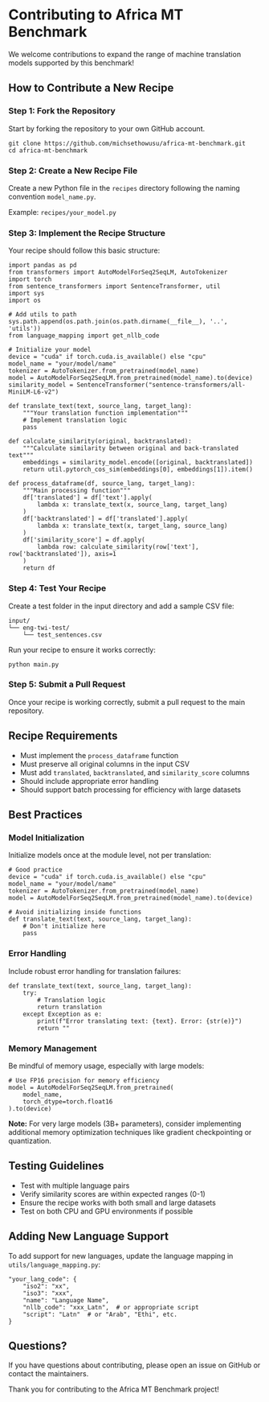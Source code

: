Contributing to Africa MT Benchmark
===================================

We welcome contributions to expand the range of machine translation models supported by this benchmark!

How to Contribute a New Recipe
------------------------------

### Step 1: Fork the Repository

Start by forking the repository to your own GitHub account.

    git clone https://github.com/michsethowusu/africa-mt-benchmark.git
    cd africa-mt-benchmark

### Step 2: Create a New Recipe File

Create a new Python file in the `recipes` directory following the naming convention `model_name.py`.

Example: `recipes/your_model.py`

### Step 3: Implement the Recipe Structure

Your recipe should follow this basic structure:

    import pandas as pd
    from transformers import AutoModelForSeq2SeqLM, AutoTokenizer
    import torch
    from sentence_transformers import SentenceTransformer, util
    import sys
    import os
    
    # Add utils to path
    sys.path.append(os.path.join(os.path.dirname(__file__), '..', 'utils'))
    from language_mapping import get_nllb_code
    
    # Initialize your model
    device = "cuda" if torch.cuda.is_available() else "cpu"
    model_name = "your/model/name"
    tokenizer = AutoTokenizer.from_pretrained(model_name)
    model = AutoModelForSeq2SeqLM.from_pretrained(model_name).to(device)
    similarity_model = SentenceTransformer("sentence-transformers/all-MiniLM-L6-v2")
    
    def translate_text(text, source_lang, target_lang):
        """Your translation function implementation"""
        # Implement translation logic
        pass
    
    def calculate_similarity(original, backtranslated):
        """Calculate similarity between original and back-translated text"""
        embeddings = similarity_model.encode([original, backtranslated])
        return util.pytorch_cos_sim(embeddings[0], embeddings[1]).item()
    
    def process_dataframe(df, source_lang, target_lang):
        """Main processing function"""
        df['translated'] = df['text'].apply(
            lambda x: translate_text(x, source_lang, target_lang)
        )
        df['backtranslated'] = df['translated'].apply(
            lambda x: translate_text(x, target_lang, source_lang)
        )
        df['similarity_score'] = df.apply(
            lambda row: calculate_similarity(row['text'], row['backtranslated']), axis=1
        )
        return df

### Step 4: Test Your Recipe

Create a test folder in the input directory and add a sample CSV file:

    input/
    └── eng-twi-test/
        └── test_sentences.csv

Run your recipe to ensure it works correctly:

    python main.py

### Step 5: Submit a Pull Request

Once your recipe is working correctly, submit a pull request to the main repository.

Recipe Requirements
-------------------

*   Must implement the `process_dataframe` function
*   Must preserve all original columns in the input CSV
*   Must add `translated`, `backtranslated`, and `similarity_score` columns
*   Should include appropriate error handling
*   Should support batch processing for efficiency with large datasets

Best Practices
--------------

### Model Initialization

Initialize models once at the module level, not per translation:

    # Good practice
    device = "cuda" if torch.cuda.is_available() else "cpu"
    model_name = "your/model/name"
    tokenizer = AutoTokenizer.from_pretrained(model_name)
    model = AutoModelForSeq2SeqLM.from_pretrained(model_name).to(device)
    
    # Avoid initializing inside functions
    def translate_text(text, source_lang, target_lang):
        # Don't initialize here
        pass

### Error Handling

Include robust error handling for translation failures:

    def translate_text(text, source_lang, target_lang):
        try:
            # Translation logic
            return translation
        except Exception as e:
            print(f"Error translating text: {text}. Error: {str(e)}")
            return ""

### Memory Management

Be mindful of memory usage, especially with large models:

    # Use FP16 precision for memory efficiency
    model = AutoModelForSeq2SeqLM.from_pretrained(
        model_name, 
        torch_dtype=torch.float16
    ).to(device)

**Note:** For very large models (3B+ parameters), consider implementing additional memory optimization techniques like gradient checkpointing or quantization.

Testing Guidelines
------------------

*   Test with multiple language pairs
*   Verify similarity scores are within expected ranges (0-1)
*   Ensure the recipe works with both small and large datasets
*   Test on both CPU and GPU environments if possible

Adding New Language Support
---------------------------

To add support for new languages, update the language mapping in `utils/language_mapping.py`:

    "your_lang_code": {
        "iso2": "xx",
        "iso3": "xxx",
        "name": "Language Name",
        "nllb_code": "xxx_Latn",  # or appropriate script
        "script": "Latn"  # or "Arab", "Ethi", etc.
    }

Questions?
----------

If you have questions about contributing, please open an issue on GitHub or contact the maintainers.

Thank you for contributing to the Africa MT Benchmark project!
